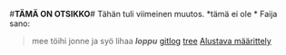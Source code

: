 #**TÄMÄ ON OTSIKKO**#
Tähän tuli viimeinen muutos. *tämä ei ole *
Faija sano:
> mee töihi jonne
> ja syö lihaa
***loppu***
[gitlog](https://github.com/joel-sandberg/ot-hatjoitusty-/blob/master/laskarit/viikko1/gitlog.txt)
[tree](https://github.com/joel-sandberg/ot-hatjoitusty-/blob/master/laskarit/viikko1/komentorivi.txt)
>[Alustava määrittely](https://github.com/joel-sandberg/ot-hatjoitusty-/blob/master/dokumentaatio/alustavamaarittely.md)
